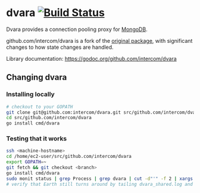 dvara [![Build Status](https://secure.travis-ci.org/intercom/dvara.png)](http://travis-ci.org/intercom/dvara)
=====

Dvara provides a connection pooling proxy for [MongoDB](http://www.mongodb.org/).

github.com/intercom/dvara is a fork of the [original package](http://blog.parse.com/2014/06/23/dvara/.), with significant changes to how state changes are handled.

Library documentation: https://godoc.org/github.com/intercom/dvara

## Changing dvara
### Installing locally
```bash
# checkout to your GOPATH
git clone git@github.com:intercom/dvara.git src/github.com/intercom/dvara
cd src/github.com/intercom/dvara
go install cmd/dvara
```

### Testing that it works
```bash
ssh <machine-hostname>
cd /home/ec2-user/src/github.com/intercom/dvara
export GOPATH=~
git fetch && git checkout <branch>
go install cmd/dvara
sudo monit status | grep Process | grep dvara | cut -d"'" -f 2 | xargs -n 1 sudo monit restart
# verify that Earth still turns around by tailing dvara_shared.log and production.log
```


